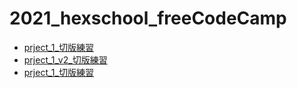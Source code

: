 # 2021_hexschool_freeCodeCamp
- [prject_1_切版練習](https://jaosn60810.github.io/2021_hexschool_freeCodeCamp/project_1) 
- [prject_1_v2_切版練習](https://jaosn60810.github.io/2021_hexschool_freeCodeCamp/project_1_v2) 
- [prject_1_切版練習](https://jaosn60810.github.io/2021_hexschool_freeCodeCamp/project_2) 
